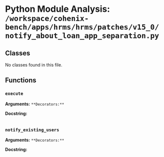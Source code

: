 # Python Module Analysis: `/workspace/cohenix-bench/apps/hrms/hrms/patches/v15_0/notify_about_loan_app_separation.py`

## Classes

No classes found in this file.


## Functions

### `execute`
**Arguments:** ``
**Decorators:** ``

**Docstring:**
```

```
### `notify_existing_users`
**Arguments:** ``
**Decorators:** ``

**Docstring:**
```

```

